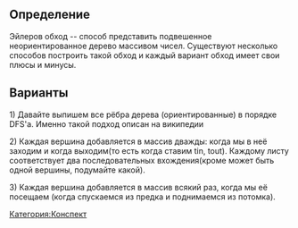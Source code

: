 ## Определение

Эйлеров обход -- способ представить подвешенное неориентированное дерево
массивом чисел. Существуют несколько способов построить такой обход и
каждый вариант обход имеет свои плюсы и минусы.

## Варианты

1\) Давайте выпишем все рёбра дерева (ориентированные) в порядке DFS'а.
Именно такой подход описан на википедии

2\) Каждая вершина добавляется в массив дважды: когда мы в неё заходим и
когда выходим(то есть когда ставим tin, tout). Каждому листу
соответствует два последовательных вхождения(кроме может
быть одной вершины, подумайте какой).

3\) Каждая вершина добавляется в массив всякий раз, когда мы её посещаем
(когда спускаемся из предка и поднимаемся из потомка).

[Категория:Конспект](Категория:Конспект "wikilink")
